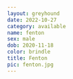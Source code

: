 ```yaml
---
layout: greyhound
date: 2022-10-27
category: available
name: fenton
sex: male
dob: 2020-11-18
color: brindle
title: Fenton
pic: fenton.jpg
---
```


